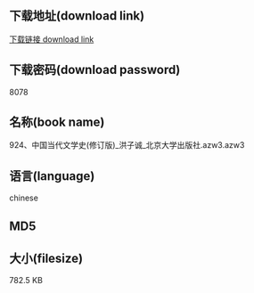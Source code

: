 ## 下载地址(download link)
[下载链接 download link](https://voluble-croquembouche-d321dc.netlify.app/?s=924%E3%80%81%E4%B8%AD%E5%9B%BD%E5%BD%93%E4%BB%A3%E6%96%87%E5%AD%A6%E5%8F%B2%28%E4%BF%AE%E8%AE%A2%E7%89%88%29_%E6%B4%AA%E5%AD%90%E8%AF%9A_%E5%8C%97%E4%BA%AC%E5%A4%A7%E5%AD%A6%E5%87%BA%E7%89%88%E7%A4%BE.azw3)

## 下载密码(download password)
8078

## 名称(book name)
924、中国当代文学史(修订版)_洪子诚_北京大学出版社.azw3.azw3

## 语言(language)
chinese

## MD5


## 大小(filesize)
782.5 KB
